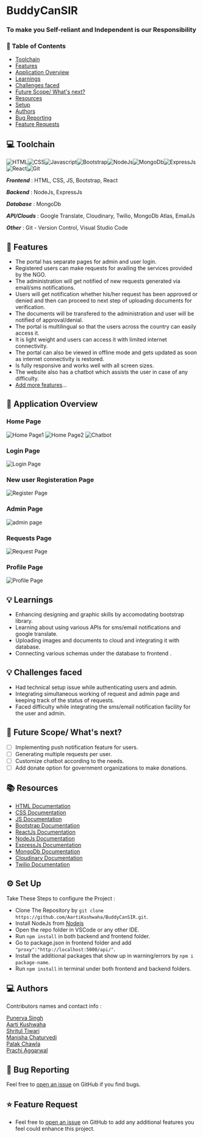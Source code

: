 # BuddyCanSIR
### To make you Self-reliant and Independent is our Responsibility

### 📌 Table of Contents
* [Toolchain](#toolchain)
* [Features](#features)
* [Application Overview](#overview)
* [Learnings](#learning)
* [Challenges faced](#challenges)
* [Future Scope/ What's next?](#scope)
* [Resources](#resources)
* [Setup](#setup)
* [Authors](#authors)
* [Bug Reporting](#bug)
* [Feature Requests](#feature-request)


<a id="toolchain"></a>
## 💻 Toolchain

<img alt="HTML" src="https://img.shields.io/badge/html5-%23E34F26.svg?style=for-the-badge&logo=html5&logoColor=white"/><img alt="CSS" src="https://img.shields.io/badge/css3-%231572B6.svg?style=for-the-badge&logo=css3&logoColor=white"/><img alt="Javascript" src="https://img.shields.io/badge/javascript-%23323330.svg?style=for-the-badge&logo=javascript&logoColor=%23F7DF1E"/><img alt="Bootstrap" src="https://img.shields.io/badge/bootstrap-%23563D7C.svg?style=for-the-badge&logo=bootstrap&logoColor=white"/><img alt="NodeJs" src="https://img.shields.io/badge/Node.js-%23000.svg?style=for-the-badge&logo=node.js&logoColor=white"/><img alt="MongoDb" src="https://img.shields.io/badge/MongoDB-%2307405e.svg?style=for-the-badge&logo=mongodb&logoColor=white" /><img alt="ExpressJs" src="https://img.shields.io/badge/Express.js-%23E34F26.svg?style=for-the-badge&logo=expressjs&logoColor=%23F7DF1E"/><img alt="React" src="https://img.shields.io/badge/React-0078d7.svg?style=for-the-badge&logo=react&logoColor=white"/><img alt="Git" src="https://img.shields.io/badge/git-%23F05033.svg?style=for-the-badge&logo=git&logoColor=white"/>

***Frontend*** : HTML, CSS, JS, Bootstrap, React

***Backend*** : NodeJs, ExpressJs

***Database*** : MongoDb

***API/Clouds*** : Google Translate, Cloudinary, Twilio, MongoDb Atlas, EmailJs

***Other*** : Git - Version Control, Visual Studio Code


<a id="features"></a>
## 🚀 Features
- The portal has separate pages for admin and user login.
- Registered users can make requests for availing the services provided by the NGO.
- The administration will get notified of new requests generated via email/sms notifications.
- Users will get notification whether his/her request has been approved or denied and then can proceed to next step of uploading documents for verification.
- The documents will be transfered to the administration and user will be notified of approval/denial.
- The portal is multilingual so that the users across the country can easily access it.
- It is light weight and users can access it with limited internet connectivity.
- The portal can also be viewed in offline mode and gets updated as soon as internet connectivity is restored.
- Is fully responsive and works well with all screen sizes.
- The website also has a chatbot which assists the user in case of any difficulty.
- [Add more features](#feature-request)...

<a id="overview"></a>
## 📖 Application Overview
### Home Page
![Home Page1](https://user-images.githubusercontent.com/77791154/173409996-330f4b8c-b982-48f9-bead-dbef4be4bc80.png)
![Home Page2](https://user-images.githubusercontent.com/77791154/173410091-dd856669-f5f3-433c-980b-9b241eb81c6c.png)
![Chatbot](https://user-images.githubusercontent.com/77791154/173410243-0efbfce8-a207-4855-a599-82c496dd49ad.png)
### Login Page 
![Login Page](https://user-images.githubusercontent.com/77791154/173410313-81ccea8a-58dc-455e-9f4f-e5a033d2c64f.png)
### New user Registeration Page
![Register Page](https://user-images.githubusercontent.com/77791154/173410379-93d1794a-5f4d-4d61-9360-ea7a12dc0cae.png)
### Admin Page
![admin page](https://user-images.githubusercontent.com/77791154/173410488-cf908187-0d7a-40a9-8798-67e025794d26.png)
### Requests Page
![Request Page](https://user-images.githubusercontent.com/77791154/173410515-5d941c23-cdd7-4611-b839-93f1e80a553f.png)
### Profile Page
![Profile Page](https://user-images.githubusercontent.com/77791154/173410548-7e68168e-abbc-4c64-8788-09a7a470fdc2.png)

<a id="learning"></a>
## 💡 Learnings
- Enhancing designing and graphic skills by accomodating bootstrap library.
- Learning about using various APIs for sms/email notifications and google translate.
- Uploading images and documents to cloud and integrating it with database.
- Connecting various schemas under the database to frontend .

<a id="challenges"></a>
## 💡 Challenges faced
- Had technical setup issue while authenticating users and admin.
- Integrating simultaneous working of request and admin page and keeping track of the status of requests.
- Faced difficulty while integrating the sms/email notification facility for the user and admin.

<a id="scope"></a>
## 🚧 Future Scope/ What's next?
- [ ] Implementing push notification feature for users.
- [ ] Generating multiple requests per user.
- [ ] Customize chatbot according to the needs.
- [ ] Add donate option for government organizations to make donations.

<a id="resources"></a>
## 📚 Resources

- [HTML Documentation](https://developer.mozilla.org/en-US/docs/Web/HTML)
- [CSS Documentation](https://developer.mozilla.org/en-US/docs/Web/CSS)
- [JS Documentation](https://developer.mozilla.org/en-US/docs/Web/JavaScript)
- [Bootstrap Documentation](https://getbootstrap.com/docs/4.1/getting-started/introduction/)
- [ReactJs Documentation](https://reactjs.org/docs/getting-started.html)
- [NodeJs Documentation](https://nodejs.dev/learn)
- [ExpressJs Documentation](https://expressjs.com/en/guide/routing.html)
- [MongoDb Documentation](https://www.mongodb.com/docs/atlas/getting-started/)
- [Cloudinary Documentation](https://cloudinary.com/documentation/image_video_and_file_upload)
- [Twilio Documentation](https://www.twilio.com/docs/messaging/twiml/message)


<a id="setup"></a>
## ⚙️ Set Up

Take These Steps to configure the Project :

* Clone The Repository by `git clone https://github.com/AartiKushwaha/BuddyCanSIR.git`.
* Install NodeJs from [Nodejs](https://nodejs.org/en/)
* Open the repo folder in VSCode or any other IDE.
* Run `npm install` in both backend and frontend folder.
* Go to package.json in frontend folder and add `"proxy":"http://localhost:5000/api/"`.
* Install the additional packages that show up in warning/errors by `npm i package-name`.
* Run `npm install` in terminal under both frontend and backend folders.



<a id="authors"></a>
## 💻 Authors

Contributors names and contact info :

[Punerva Singh](https://github.com/punervasingh)
<br>
[Aarti Kushwaha](https://github.com/AartiKushwaha)
<br>
[Shritul Tiwari](https://github.com/Shritul)
<br>
[Manisha Chaturvedi](https://github.com/manisha1904)
<br>
[Palak Chawla](https://github.com/PalakChaw)
<br>
[Prachi Aggarwal](https://github.com/prachi-io)
<br>

<a id="bug"></a>
## 🐛 Bug Reporting
Feel free to [open an issue](https://github.com/AartiKushwaha/BuddyCanSIR/issues) on GitHub if you find bugs.

<a id="feature-request"></a>
## ⭐ Feature Request
- Feel free to [open an issue](https://github.com/AartiKushwaha/BuddyCanSIR/issues) on GitHub to add any additional features you feel could enhance this project.  

